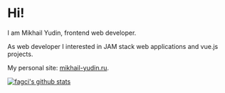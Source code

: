 # Hi!

I am Mikhail Yudin, frontend web developer.

As web developer I interested in JAM stack web applications and vue.js projects.

My personal site: [mikhail-yudin.ru](https://mikhail-yudin.ru).

[![fagci's github stats](https://github-readme-stats.vercel.app/api?username=fagcinsk)](https://github.com/anuraghazra/github-readme-stats)

<!--
**fagcinsk/fagcinsk** is a ✨ _special_ ✨ repository because its `README.md` (this file) appears on your GitHub profile.

Here are some ideas to get you started:

- 🔭 I’m currently working on ...
- 🌱 I’m currently learning ...
- 👯 I’m looking to collaborate on ...
- 🤔 I’m looking for help with ...
- 💬 Ask me about ...
- 📫 How to reach me: ...
- 😄 Pronouns: ...
- ⚡ Fun fact: ...
-->
